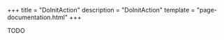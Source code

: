 +++
title = "DoInitAction"
description = "DoInitAction"
template = "page-documentation.html"
+++

TODO

